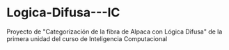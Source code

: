 # Logica-Difusa---IC
Proyecto de "Categorización de la fibra de Alpaca con Lógica Difusa" de la primera unidad del curso de Inteligencia Computacional 
